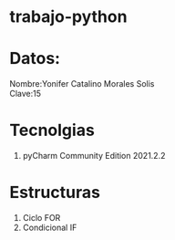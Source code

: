 # trabajo-python
# Datos:
Nombre:Yonifer Catalino Morales Solis <br>
Clave:15 <br>
# Tecnolgias
1. pyCharm Community Edition 2021.2.2 <br>
# Estructuras 
1. Ciclo FOR <br> 
2. Condicional IF
